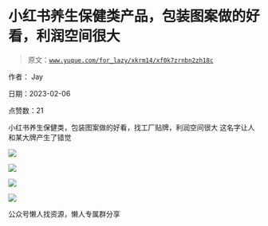 # 小红书养生保健类产品，包装图案做的好看，利润空间很大

> 原文：[`www.yuque.com/for_lazy/xkrm14/xf0k7zrnbn2zh18c`](https://www.yuque.com/for_lazy/xkrm14/xf0k7zrnbn2zh18c)



作者： Jay



日期：2023-02-06



点赞数：21

<ne-hole id="u60b142dd" data-lake-id="u60b142dd">

小红书养生保健类，包装图案做的好看，找工厂贴牌，利润空间很大 这名字让人和某大牌产生了错觉



![](img/4aa47aea253459a0de656968d296dda3.png)



![](img/f26a1c3188db5a8225abd602be93bc8f.png)



![](img/bb7a3cd224e89705128b1b6965bb1d69.png)



![](img/908b69b3f592ad616ff4f8c2dd2d7029.png)

<ne-hole id="ueb4caf27" data-lake-id="ueb4caf27">

公众号懒人找资源，懒人专属群分享

</ne-hole></ne-hole>